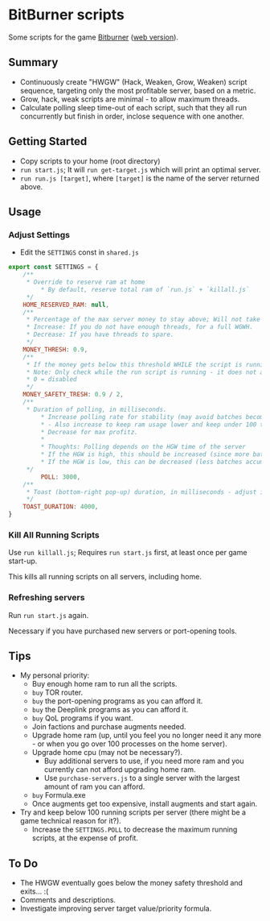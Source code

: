 # BitBurner scripts

Some scripts for the game [Bitburner](https://store.steampowered.com/app/1812820/Bitburner/) ([web version](https://danielyxie.github.io/bitburner/)).

## Summary

* Continuously create "HWGW" (Hack, Weaken, Grow, Weaken) script sequence, targeting only the most profitable server, based on a metric.
* Grow, hack, weak scripts are minimal - to allow maximum threads.
* Calculate polling sleep time-out of each script, such that they all run concurrently but finish in order, inclose sequence with one another.

## Getting Started

* Copy scripts to your home (root directory)
* `run start.js`; It will `run get-target.js` which will print an optimal server.
* `run run.js [target]`, where `[target]` is the name of the server returned above.

## Usage

### Adjust Settings

* Edit the `SETTINGS` const in `shared.js`

```js
export const SETTINGS = {
    /**
     * Override to reserve ram at home
		 * By default, reserve total ram of `run.js` + `killall.js`
     */
    HOME_RESERVED_RAM: null,
    /**
     * Percentage of the max server money to stay above; Will not take money if below this percentage.
     * Increase: If you do not have enough threads, for a full WGWH.
     * Decrease: If you have threads to spare.
     */
    MONEY_THRESH: 0.9,
    /**
     * If the money gets below this threshold WHILE the script is running, it will terminate.
     * Note: Only check while the run script is running - it does not accomodate changes that will happen after already existing scripts.
     * 0 = disabled
     */
    MONEY_SAFETY_TRESH: 0.9 / 2,
    /**
     * Duration of polling, in milliseconds.
		 * Increase polling rate for stability (may avoid batches becoming out of sync and taking more money than it should).
		 * - Also increase to keep ram usage lower and keep under 100 threads per server
		 * Decrease for max profitz.
		 *
		 * Thoughts: Polling depends on the HGW time of the server
		 * If the HGW is high, this should be increased (since more batches will accumulate on the servers before the scripts are run and cleared)
		 * If the HGW is low, this can be decreased (less batches accumulated before the scripts run)
     */
		 POLL: 3000,
    /**
     * Toast (bottom-right pop-up) duration, in milliseconds - adjust if needed, if it is too slow/fast.
     */
    TOAST_DURATION: 4000,
}
```

### Kill All Running Scripts

Use `run killall.js`; Requires `run start.js` first, at least once per game start-up.

This kills all running scripts on all servers, including home.

### Refreshing servers

Run `run start.js` again.

Necessary if you have purchased new servers or port-opening tools.

## Tips

* My personal priority:
	* Buy enough home ram to run all the scripts.
	* `buy` TOR router.
	* `buy` the port-opening programs as you can afford it.
	* `buy` the Deeplink programs as you can afford it.
	* `buy` QoL programs if you want.
	* Join factions and purchase augments needed.
	* Upgrade home ram (up, until you feel you no longer need it any more - or when you go over 100 processes on the home server).
	* Upgrade home cpu (may not be necessary?).
		* Buy additional servers to use, if you need more ram and you currently can not afford upgrading home ram.
		* Use `purchase-servers.js` to a single server with the largest amount of ram you can afford.
	* `buy` Formula.exe
	* Once augments get too expensive, install augments and start again.
* Try and keep below 100 running scripts per server (there might be a game technical reason for it?).
	* Increase the `SETTINGS.POLL` to decrease the maximum running scripts, at the expense of profit.

## To Do

* The HWGW eventually goes below the money safety threshold and exits... :(
* Comments and descriptions.
* Investigate improving server target value/priority formula.